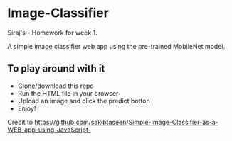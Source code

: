 # Image-Classifier
Siraj's - Homework for week 1.

A simple image classifier web app using the pre-trained MobileNet model. 

## To play around with it
- Clone/download this repo
- Run the HTML file in your browser
- Upload an image and click the predict botton
- Enjoy!
 
 Credit to https://github.com/sakibtaseen/Simple-Image-Classifier-as-a-WEB-app-using-JavaScript-
